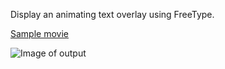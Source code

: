 
Display an animating text overlay using FreeType.

[Sample movie](https://phrasep.com/~lvecsey/software/animkit/output_actionbar.mp4)

![Image of output](https://phrasep.com/~lvecsey/software/animkit/output_actionbar.png)
